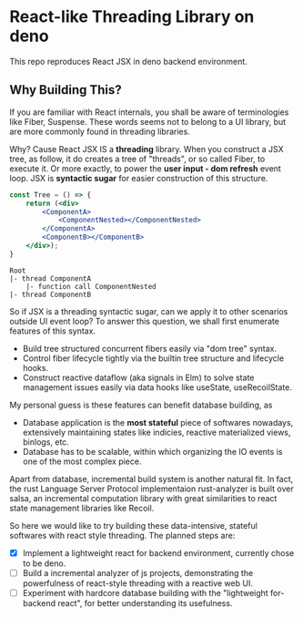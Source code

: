 # React-like Threading Library on deno

This repo reproduces React JSX in deno backend environment.

## Why Building This?

If you are familiar with React internals, you shall be aware of terminologies
like Fiber, Suspense. These words seems not to belong to a UI library, but
are more commonly found in threading libraries.

Why? Cause React JSX IS a **threading** library. When you construct a JSX
tree, as follow, it do creates a tree of "threads", or so called Fiber,
to execute it. Or more exactly, to power the **user input - dom refresh**
event loop. JSX is **syntactic sugar** for easier construction of this
structure.

```jsx
const Tree = () => {
    return (<div>
        <ComponentA>
            <ComponentNested></ComponentNested>
        </ComponentA>
        <ComponentB></ComponentB>
    </div>);
}
```

```
Root
|- thread ComponentA
    |- function call ComponentNested
|- thread ComponentB
```

So if JSX is a threading syntactic sugar, can we apply it to other scenarios outside
UI event loop? To answer this question, we shall first enumerate features of
this syntax.

- Build tree structured concurrent fibers easily via "dom tree" syntax.
- Control fiber lifecycle tightly via the builtin tree structure and 
  lifecycle hooks.
- Construct reactive dataflow (aka signals in Elm) to solve state
  management issues easily via data hooks like useState, useRecoilState.

My personal guess is these features can benefit database building, as

- Database application is the **most stateful** piece of softwares nowadays,
  extensively maintaining states like indicies, reactive materialized views,
  binlogs, etc.
- Database has to be scalable, within which organizing the IO events is
  one of the most complex piece.

Apart from database, incremental build system is another natural fit. In
fact, the rust Language Server Protocol implementaion rust-analyzer 
is built over salsa, an incremental computation library with 
great similarities to react state management libraries like Recoil.

So here we would like to try building these data-intensive,
stateful softwares with react style threading. The planned steps are:

- [x] Implement a lightweight react for backend environment, currently
  chose to be deno.
- [ ] Build a incremental analyzer of js projects, demonstrating the
  powerfulness of react-style threading with a reactive web UI.
- [ ] Experiment with hardcore database building with the "lightweight
  for-backend react", for better understanding its usefulness.
